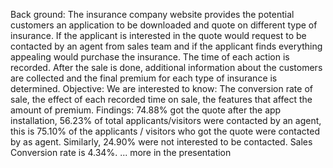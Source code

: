 Back ground: 
The insurance company website provides the potential customers an application to be downloaded and quote on different type of insurance. 
If the applicant is interested in the quote would request to be contacted by an agent from sales team and if the applicant finds
everything appealing would purchase the insurance. The time of each action is recorded. After the sale is done, additional information 
about the customers are collected and the final premium for each type of insurance is determined. 
Objective: 
We are interested to know: The conversion rate of sale, the effect of each recorded time on sale, the features that affect the 
amount of premium. 
Findings: 
74.88% got the quote after the app installation, 56.23% of total applicants/visitors were contacted by an agent, 
this is 75.10% of the applicants / visitors who got the quote were contacted by as agent. 
Similarly, 24.90% were not interested to be contacted. Sales Conversion rate is 4.34%. 
... more in the presentation 
